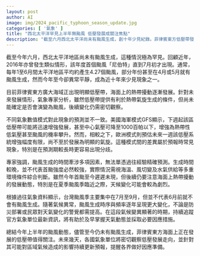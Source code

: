 ```yaml
---
layout: post
author: AI
image: img/2024_pacific_typhoon_season_update.jpg
categories: [ '氣象' ]
title: "西北太平洋罕見上半年無颱風 低壓發展成關注焦點"
description: "截至六月西北太平洋尚未有颱風生成，創十年少見紀錄。菲律賓東方低壓帶發展中，未來颱風生成時序與可能性備受關注。專家提醒密切追蹤天氣變化，做好防災準備。"
---
```

截至今年六月，西北太平洋地區尚未有颱風生成，這種情況極為罕見。回顧近年，2016年亦曾發生類似情形，該年度首個颱風「尼伯特」直到7月初才出現。通常，每年1至6月間太平洋地區平均約產生4.27個颱風，部分年份甚至在4月或5月就有颱風生成，然而今年至今卻異常平靜，成為近十年來少見現象之一。

目前菲律賓東方廣大海域正出現明顯低壓帶，海面上的熱帶擾動逐漸發展。針對未來發展情形，氣象專家分析，雖然低壓帶提供有利於熱帶氣旋生成的條件，但尚未能確定是否會演變為颱風，後續變化仍需密切觀察。

不同氣象數值模式對此現象的預測並不一致。美國海軍模式GFS顯示，下週起該區低壓帶可能將迅速增強發展，甚至中心氣壓可降至1000百帕以下，增強為熱帶性低氣壓甚至颱風的機率攀升。然而，相較之下，歐洲模式則預估未來一週該低壓系統增強幅度有限，尚不至於發展為明顯的氣旋。這種模式間的差異屬於預報時常見現象，特別是在預測期較長時更容易出現分歧。

專家強調，颱風生成的時間牽涉多項因素，無法單憑過往經驗精確預測。生成時間較晚，並不代表首颱強度必然較強，實際情況需視海溫、風切變及水氣供給等多重環境條件綜合判斷。雖然今年首颱至今遲遲未現，但後續仍要注意海面上熱帶擾動的發展動態，特別是在夏季颱風季臨近之際，天候變化可能會較為劇烈。

根據過往氣象資料顯示，台灣颱風季主要集中在7月至9月，但並不代表6月前就不會有颱風生成。隨著氣候異常，颱風生成時序與頻率逐年呈現更大變化，不論是防災部署或民眾對天氣變化的警覺都需提高。在這段氣候變異顯著的時期，持續追蹤官方氣象單位最新資訊，將有助於及早掌握天氣動態並採取必要因應措施。

總結今年上半年的颱風動態，儘管至今仍未有颱風生成，菲律賓東方海面上正在發展的低壓帶值得關注。未來幾天，各國氣象單位將密切觀察低壓發展走向，並針對其可能對區域氣候造成的影響持續更新預報，提醒各界做好因應準備。